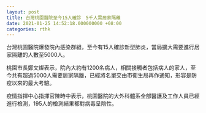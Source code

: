 ```yaml
---
layout: post
title: 台灣桃園醫院至今15人確診　5千人需居家隔離
date: 2021-01-25 14:52:18.000000000 +08:00
categories: rthk
---
```


台灣桃園醫院爆發院內感染群組，至今有15人確診新型肺炎，當局擴大需要進行居家隔離的人數至5000人。

桃園市長鄭文燦表示，院內大約有1200名病人，相關接觸者包括病人的家人，至今共有超過5000人需要居家隔離，已經將名單交由市衛生局再作通知，形容是防疫以來的最大考驗。

疫情指揮中心指揮官陳時中表示，桃園醫院的大外科體系全部醫護及工作人員已經進行檢測，195人的檢測結果都對病毒呈陰性。
